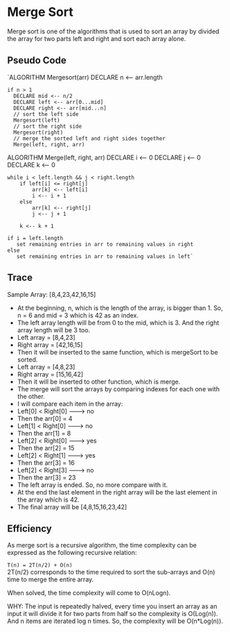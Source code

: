# Merge Sort

Merge sort is one of the algorithms that is used to sort an array by divided the array for two parts left and right and sort each array alone.

## Pseudo Code
`ALGORITHM Mergesort(arr)
    DECLARE n <-- arr.length
           
    if n > 1
      DECLARE mid <-- n/2
      DECLARE left <-- arr[0...mid]
      DECLARE right <-- arr[mid...n]
      // sort the left side
      Mergesort(left)
      // sort the right side
      Mergesort(right)
      // merge the sorted left and right sides together
      Merge(left, right, arr)

ALGORITHM Merge(left, right, arr)
    DECLARE i <-- 0
    DECLARE j <-- 0
    DECLARE k <-- 0

    while i < left.length && j < right.length
        if left[i] <= right[j]
            arr[k] <-- left[i]
            i <-- i + 1
        else
            arr[k] <-- right[j]
            j <-- j + 1
            
        k <-- k + 1

    if i = left.length
       set remaining entries in arr to remaining values in right
    else
       set remaining entries in arr to remaining values in left`


## Trace 
Sample Array: [8,4,23,42,16,15] <br/>

* At the beginning, n, which is the length of the array, is bigger than 1. So, n = 6 and mid = 3 which is 42 as an index.
* The left array length will be from 0 to the mid, which is 3. And the right array length will be 3 too.
* Left array = [8,4,23]
* Right array = [42,16,15]
* Then it will be inserted to the same function, which is mergeSort to be sorted. 
* Left array = [4,8,23]
* Right array = [15,16,42]
* Then it will be inserted to other function, which is merge.
* The merge will sort the arrays by comparing indexes for each one with the other. 
* I will compare each item in the array:
* Left[0] < Right[0] ---> no
* Then the arr[0] = 4
* Left[1] < Right[0] ---> no
* Then the arr[1] = 8
* Left[2] < Right[0] ---> yes
* Then the arr[2] = 15
* Left[2] < Right[1] ---> yes
* Then the arr[3] = 16
* Left[2] < Right[3] ---> no
* Then the arr[3] = 23
* The left array is ended. So, no more compare with it.
* At the end the last element in the right array will be the last element in the array which is 42.
* The final array will be [4,8,15,16,23,42]

## Efficiency
As merge sort is a recursive algorithm, the time complexity can be expressed as the following recursive relation:<br/>

`T(n) = 2T(n/2) + O(n)`<br/>
2T(n/2) corresponds to the time required to sort the sub-arrays and O(n) time to merge the entire array.<br/>

When solved, the time complexity will come to O(nLogn).

WHY: The input is repeatedly halved, every time you insert an array as an input it will divide it for two parts from half so the complexity is O(Log(n)). And n items are iterated log n times.
So, the complexity will be O(n*Log(n)).

